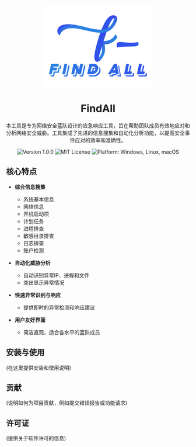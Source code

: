 <div align="center">
  <img src="https://github.com/FindAllTeam/findallteam.github.io/blob/master/public/logo.svg" alt="FindAll Logo" width="300px"/>
  <h1>FindAll</h1>
  <p>
    本工具是专为网络安全蓝队设计的应急响应工具，旨在帮助团队成员有效地应对和分析网络安全威胁。工具集成了先进的信息搜集和自动化分析功能，以提高安全事件应对的效率和准确性。
  </p>

  <!-- Badges -->
  <p>
    <img src="https://img.shields.io/badge/version-1.0.0-blue.svg" alt="Version 1.0.0"/>
    <img src="https://img.shields.io/badge/license-MIT-green.svg" alt="MIT License"/>
    <img src="https://img.shields.io/badge/platform-Windows%20|%20Linux%20|%20macOS-lightgrey.svg" alt="Platform: Windows, Linux, macOS"/>
  </p>
</div>

## 核心特点

- **综合信息搜集**
  - 系统基本信息
  - 网络信息
  - 开机启动项
  - 计划任务
  - 进程排查
  - 敏感目录排查
  - 日志排查
  - 账户检测

- **自动化威胁分析**
  - 自动识别异常IP、进程和文件
  - 突出显示异常情况

- **快速异常识别与响应**
  - 提供即时的异常检测和响应建议

- **用户友好界面**
  - 简洁直观，适合各水平的蓝队成员

## 安装与使用

(在这里提供安装和使用说明)

## 贡献

(说明如何为项目贡献，例如提交错误报告或功能请求)

## 许可证

(提供关于软件许可的信息)
